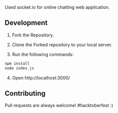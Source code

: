 Used socket.io for online chatting web application.

## Development

1) Fork the Repository.

2) Clone the Forked repository to your local server. 

3) Run the following commands:
```bash
npm install
node index.js
```

4) Open http://localhost:3000/

## Contributing

Pull requests are always welcome!
#hacktoberfest :)
